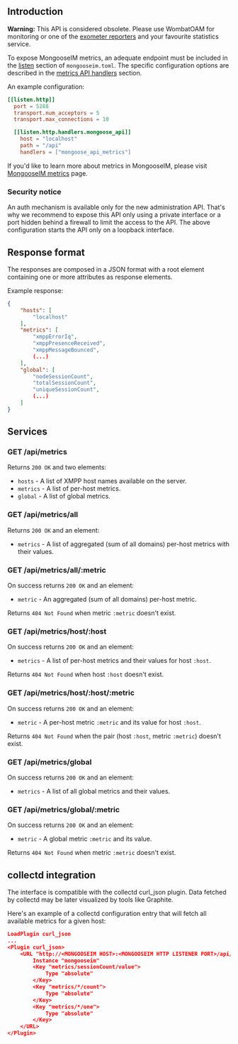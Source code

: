 ## Introduction

**Warning:** This API is considered obsolete.
Please use WombatOAM for monitoring or one of the [exometer reporters](../operation-and-maintenance/Logging-&-monitoring.md#monitoring) and your favourite statistics service.

To expose MongooseIM metrics, an adequate endpoint must be included in the [listen](../advanced-configuration/listen.md)
section of `mongooseim.toml`. The specific configuration options are described in
the [metrics API handlers](../advanced-configuration/listen.md#handler-types-metrics-api-obsolete-mongoose_api)
section. 

An example configuration:

```toml
[[listen.http]]
  port = 5288
  transport.num_acceptors = 5
  transport.max_connections = 10  

  [[listen.http.handlers.mongoose_api]]
    host = "localhost"
    path = "/api"
    handlers = ["mongoose_api_metrics"]
```

If you'd like to learn more about metrics in MongooseIM, please visit [MongooseIM metrics](../operation-and-maintenance/MongooseIM-metrics.md) page.

### Security notice

An auth mechanism is available only for the new administration API.
That's why we recommend to expose this API only using a private interface or a port hidden behind a firewall to limit the access to the API.
The above configuration starts the API only on a loopback interface.

## Response format

The responses are composed in a JSON format with a root element containing one or more attributes as response elements.

Example response:
```json
{
    "hosts": [
        "localhost"
    ],
    "metrics": [
        "xmppErrorIq",
        "xmppPresenceReceived",
        "xmppMessageBounced",
        (...)
    ],
    "global": [
        "nodeSessionCount",
        "totalSessionCount",
        "uniqueSessionCount",
        (...)
    ]
}
```

## Services

### GET /api/metrics

Returns ```200 OK``` and two elements:

* `hosts` - A list of XMPP host names available on the server.
* `metrics` - A list of per-host metrics.
* `global` - A list of global metrics.

### GET /api/metrics/all

Returns ```200 OK``` and an element:

* `metrics` - A list of aggregated (sum of all domains) per-host metrics with their values.

### GET /api/metrics/all/:metric

On success returns ```200 OK``` and an element:

* `metric` - An aggregated (sum of all domains) per-host metric.

Returns ```404 Not Found``` when metric `:metric` doesn't exist.

### GET /api/metrics/host/:host

On success returns ```200 OK``` and an element:

* `metrics` - A list of per-host metrics and their values for host `:host`.

Returns ```404 Not Found``` when host `:host` doesn't exist.

### GET /api/metrics/host/:host/:metric

On success returns ```200 OK``` and an element:

* `metric` - A per-host metric `:metric` and its value for host `:host`.

Returns ```404 Not Found``` when the pair (host `:host`, metric `:metric`) doesn't exist.

### GET /api/metrics/global

On success returns ```200 OK``` and an element:

* `metrics` - A list of all global metrics and their values.

### GET /api/metrics/global/:metric

On success returns ```200 OK``` and an element:

* `metric` - A global metric `:metric` and its value.

Returns ```404 Not Found``` when metric `:metric` doesn't exist.

## collectd integration

The interface is compatible with the collectd curl_json plugin.
Data fetched by collectd may be later visualized by tools like Graphite.

Here's an example of a collectd configuration entry that will fetch all available metrics for a given host:
```json
LoadPlugin curl_json
...
<Plugin curl_json>
    <URL "http://<MONGOOSEIM HOST>:<MONGOOSEIM HTTP LISTENER PORT>/api/metrics/host/<XMPP HOST>">
        Instance "mongooseim"
        <Key "metrics/sessionCount/value">
            Type "absolute"
        </Key>
        <Key "metrics/*/count">
            Type "absolute"
        </Key>
        <Key "metrics/*/one">
            Type "absolute"
        </Key>
    </URL>
</Plugin>
```
